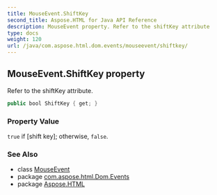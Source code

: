 ```yaml
---
title: MouseEvent.ShiftKey
second_title: Aspose.HTML for Java API Reference
description: MouseEvent property. Refer to the shiftKey attribute
type: docs
weight: 120
url: /java/com.aspose.html.dom.events/mouseevent/shiftkey/
---
```

## MouseEvent.ShiftKey property

Refer to the shiftKey attribute.

```java
public bool ShiftKey { get; }
```

### Property Value

`true` if [shift key]; otherwise, `false`.

### See Also

* class [MouseEvent](../)
* package [com.aspose.html.Dom.Events](../../mouseevent/)
* package [Aspose.HTML](../../../)

